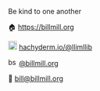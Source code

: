 Be kind to one another

🏠 https://billmill.org

<img width="18" height="18" alt="masto20" src="https://github.com/user-attachments/assets/1fe6413e-3dc0-498c-983a-7a511ef4f494" 
  /> [hachyderm.io/@llimllib](https://hachyderm.io/@llimllib)

<img width="18" height="16" alt="bsky20" src="https://github.com/user-attachments/assets/7008e655-b651-4253-90f5-e70eca13d3cf" 
  /> [@billmill.org](https://bsky.app/profile/billmill.org)
  
📧 [bill@billmill.org](bill@billmill.org)
